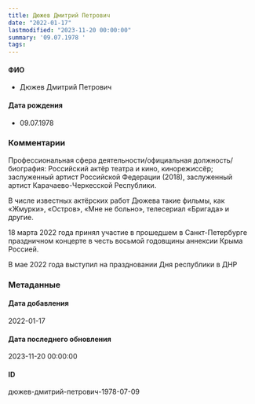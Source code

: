 ```yaml
---
title: Дюжев Дмитрий Петрович
date: "2022-01-17"
lastmodified: "2023-11-20 00:00:00"
summary: '09.07.1978 '
tags: 
---
```

<!--# pp1-->
<!--## Фигурант-->
<!--### Личные данные-->
#### ФИО
- Дюжев Дмитрий Петрович
#### Дата рождения
- 09.07.1978
### Комментарии
Профессиональная сфера деятельности/официальная должность/биография:
 Российский актёр театра и кино, кинорежиссёр; заслуженный артист Российской Федерации (2018), заслуженный артист Карачаево-Черкесской Республики.
 
 В числе известных актёрских работ Дюжева такие фильмы, как «Жмурки», «Остров», «Мне не больно», телесериал «Бригада» и другие.
 
 18 марта 2022 года принял участие в прошедшем в Санкт-Петербурге праздничном концерте в честь восьмой годовщины аннексии Крыма Россией.
 
 В мае 2022 года выступил на праздновании Дня республики в ДНР
### Метаданные
#### Дата добавления
2022-01-17
#### Дата последнего обновления
2023-11-20 00:00:00
#### ID
дюжев-дмитрий-петрович-1978-07-09
<!--## END;-->
